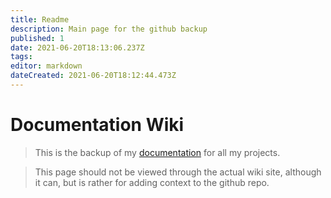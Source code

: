 ```yaml
---
title: Readme
description: Main page for the github backup
published: 1
date: 2021-06-20T18:13:06.237Z
tags: 
editor: markdown
dateCreated: 2021-06-20T18:12:44.473Z
---
```


# Documentation Wiki
> This is the backup of my [documentation](https://docs.rorynesbittdesign.com) for all my projects.

> This page should not be viewed through the actual wiki site, although it can, but is rather for adding context to the github repo.


